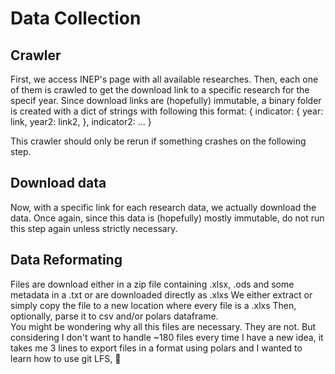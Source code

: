 # Data Collection

## Crawler

First, we access INEP's page with all available researches.
Then, each one of them is crawled to get the download link to a specific research for the specif year.
Since download links are (hopefully) immutable, a binary folder is created with a dict of strings with following this format: 
{
    indicator:
    {
        year: link,
        year2: link2, 
    },
    indicator2: ... 
}

This crawler should only be rerun if something crashes on the following step. 

## Download data

Now, with a specific link for each research data, we actually download the data.
Once again, since this data is (hopefully) mostly immutable, do not run this step again unless strictly necessary. 

## Data Reformating

Files are download either in a zip file containing .xlsx, .ods and some metadata in a .txt or are downloaded directly as .xlxs
We either extract or simply copy the file to a new location where every file is a .xlxs
Then, optionally, parse it to csv and/or polars dataframe.  
You might be wondering why all this files are necessary. They are not.
But considering I don't want to handle ~180 files every time I have a new idea, it takes me 3 lines to export files in a format using polars and I wanted to learn how to use git LFS, :shrug: 